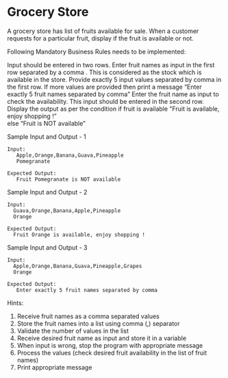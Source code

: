 # Grocery Store 
A grocery store has list of fruits available for sale. When a customer requests for a particular fruit, display if the fruit is available or not.

Following Mandatory Business Rules needs to be implemented: 

Input should be entered in two rows.
Enter fruit names as input in the first row separated by a comma . This is considered as the stock which is available in the store.
Provide exactly 5 input values separated by comma in the first row. If more values are provided then  print a message “Enter exactly 5 fruit names separated by comma”
Enter the fruit name as input to check the availability. This input should be entered in the second row.
Display the output as per the condition
      if fruit is available  "Fruit <FruitName> is available, enjoy shopping !”  
      else  “Fruit <fruitname> is NOT available”

Sample Input and Output - 1

    Input:
       Apple,Orange,Banana,Guava,Pineapple
       Pomegranate 

    Expected Output:
       Fruit Pomegranate is NOT available

Sample Input and Output - 2

    Input:
      Guava,Orange,Banana,Apple,Pineapple
      Orange

    Expected Output:
      Fruit Orange is available, enjoy shopping !

Sample Input and Output - 3

    Input:
      Apple,Orange,Banana,Guava,Pineapple,Grapes
      Orange

    Expected Output:
       Enter exactly 5 fruit names separated by comma

 
Hints:
1. Receive fruit names as a comma separated values
2. Store the fruit names into a list using comma (,) separator
3. Validate the number of values in the list
4. Receive desired fruit name as input and store it in a variable
5. When input is wrong, stop the program with appropriate message
6. Process the values (check desired fruit availability in the list of fruit names)
7. Print appropriate message
